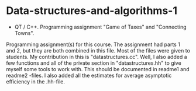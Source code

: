 # Data-structures-and-algorithms-1
- QT / C++. Programming assignment "Game of Taxes" and "Connecting Towns".

Programming assignment(s) for this course. The assignment had parts 1 and 2, but they are both combined in this file. 
Most of the files were given to students. My contribution in this is "datastructures.cc". Well, I also added a few functions and all of the private section in "datastructures.hh" to give myself some tools to work with. This should be documented in readme1 and readme2 -files. I also added all the estimates for average asymptotic efficiency in the .hh-file.
